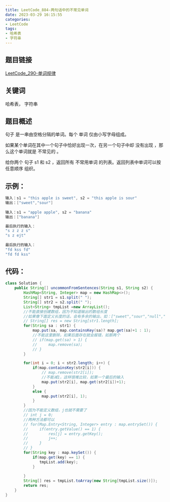 ```yaml
---
title: LeetCode_884-两句话中的不常见单词
date: 2023-03-29 16:15:55
categories: 
- LeetCode
tags: 
- 哈希表
- 字符串
---
```


## 题目链接

[LeetCode_290-单词规律](https://leetcode.cn/problems/uncommon-words-from-two-sentences/)

## 关键词
哈希表， 字符串

## 题目概述

句子 是一串由空格分隔的单词。每个 单词 仅由小写字母组成。

如果某个单词在其中一个句子中恰好出现一次，在另一个句子中却 没有出现 ，那么这个单词就是 不常见的 。

给你两个 句子 s1 和 s2 ，返回所有 不常用单词 的列表。返回列表中单词可以按 任意顺序 组织。

## 示例：

```java
输入：s1 = "this apple is sweet", s2 = "this apple is sour"
输出：["sweet","sour"]
    
输入：s1 = "apple apple", s2 = "banana"
输出：["banana"]

最后执行的输入：
"s z z z s"
"s z ejt"
    
最后执行的输入：
"fd kss fd"
"fd fd kss"
```

## 代码：
```java
class Solution {
    public String[] uncommonFromSentences(String s1, String s2) {
        HashMap<String, Integer> map = new HashMap<>();
        String[] str1 = s1.split(" ");
        String[] str2 = s2.split(" ");
        List<String> tmpList =new ArrayList();
        //不能直接创建数组，因为不知道输出的数组长度
        //如果像下面定义长度的话，会有多余的输出，如：["sweet","sour","null","null"]
        // String[] res = new String[str1.length];
        for(String sa : str1) {
            map.put(sa, map.containsKey(sa)? map.get(sa)+1 : 1);
            //不能这里删除，如果后面存在就会报错，如那两个
            // if(map.get(sa) > 1) {
            //     map.remove(sa);
            // }
        }

        for(int i = 0; i < str2.length; i++) {
            if(map.containsKey(str2[i])) {
                // map.remove(str2[i]);
                //不能减1，这样很难比较，如第一个最后的输入
                map.put(str2[i], map.get(str2[i])+1);
            }
            else {
                map.put(str2[i], 1);
            }
        }
        //因为不能定义数组，j也就不需要了
        // int j = 0;
        //两种方法都可以
        // for(Map.Entry<String, Integer> entry : map.entrySet()) {
        //     if(entry.getValue() == 1) {
        //         res[j] = entry.getKey();
        //         j++;
        //     }
        // }
        for(String key : map.keySet()) {
            if(map.get(key) == 1) {
               tmpList.add(key);
            }
            
        }
        String[] res = tmpList.toArray(new String[tmpList.size()]);
        return res;
    }
}
```
